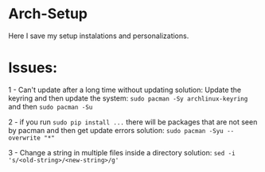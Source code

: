 # Arch-Setup
Here I save my setup instalations and personalizations.

# Issues:
1 - Can't update after a long time without updating
solution: Update the keyring and then update the system: `sudo pacman -Sy archlinux-keyring` and then `sudo pacman -Su`

2 - if you run `sudo pip install ...` there will be packages that are not seen by pacman and then get update errors
solution: `sudo pacman -Syu --overwrite "*"`

3 - Change a string in multiple files inside a directory
solution: `sed -i 's/<old-string>/<new-string>/g'`
